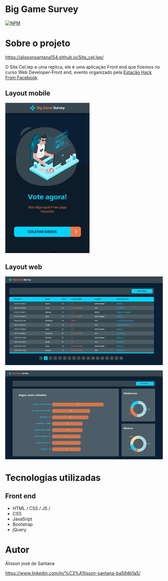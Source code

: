 # Big Game Survey 
[![NPM](https://img.shields.io/npm/l/react)](https://github.com/alissonsantana154/Site_cel.lep/blob/master/LICENSE) 

# Sobre o projeto

https://alissonsantana154.github.io/Site_cel.lep/

O Site Cel.lep e uma replica, ele é uma aplicação Front end que fizemos no curso Web Developer-Front end, evento organizado pela [Estação Hack From Facebook](https://estacaohack.fb.com/ "Site Estação Hack From Facebook ").

 
## Layout mobile
![Mobile 1](https://github.com/acenelio/assets/raw/main/sds1/mobile1.png) 

## Layout web
![Web 1](https://github.com/acenelio/assets/raw/main/sds1/web1.png)

![Web 2](https://github.com/acenelio/assets/raw/main/sds1/web2.png)

# Tecnologias utilizadas

## Front end
- HTML / CSS / JS /
- CSS
- JavaSript
- Bootstrap
- jQuery

# Autor
Álisson josé de Santana

https://www.linkedin.com/in/%C3%A1lisson-santana-ba594b1a5/

